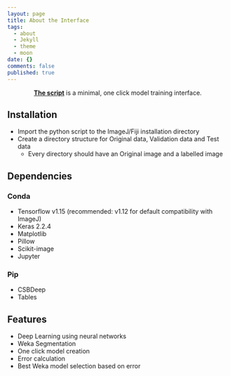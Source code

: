 ```yaml
---
layout: page
title: About the Interface
tags:
  - about
  - Jekyll
  - theme
  - moon
date: {}
comments: false
published: true
---
```

    
<center><a href="https://github.com/abhiii29/Segmentation"><b>The script</b></a> is a minimal, one click model training interface.</center>

## Installation
* Import the python script to the ImageJ/Fiji installation directory
* Create a directory structure for Original data, Validation data and Test data
	* Every directory should have an Original image and a labelled image

## Dependencies
### Conda
* Tensorflow v1.15 (recommended: v1.12 for default compatibility with ImageJ)
* Keras 2.2.4
* Matplotlib
* Pillow
* Scikit-image
* Jupyter

### Pip
* CSBDeep
* Tables

## Features
* Deep Learning using neural networks
* Weka Segmentation
* One click model creation
* Error calculation
* Best Weka model selection based on error